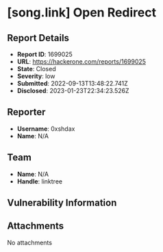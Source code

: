 # [song.link] Open Redirect

## Report Details
- **Report ID**: 1699025
- **URL**: https://hackerone.com/reports/1699025
- **State**: Closed
- **Severity**: low
- **Submitted**: 2022-09-13T13:48:22.741Z
- **Disclosed**: 2023-01-23T22:34:23.526Z

## Reporter
- **Username**: 0xshdax
- **Name**: N/A

## Team
- **Name**: N/A
- **Handle**: linktree

## Vulnerability Information


## Attachments
No attachments
